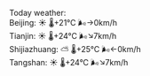 Today weather:  
Beijing: ☀️ 🌡️+21°C 🌬️→0km/h  
Tianjin: ☀️ 🌡️+24°C 🌬️↘7km/h  
Shijiazhuang: ⛅️  🌡️+25°C 🌬️←0km/h  
Tangshan: ☀️ 🌡️+24°C 🌬️↘7km/h  
